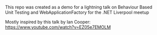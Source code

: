 This repo was created as a demo for a lightning talk on Behaviour Based Unit Testing and WebApplicationFactory for the .NET Liverpool meetup

Mostly inspired by this talk by Ian Cooper: https://www.youtube.com/watch?v=EZ05e7EMOLM
